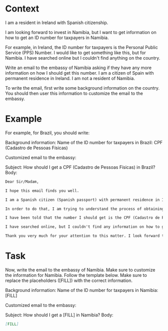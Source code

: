 # Context
I am a resident in Ireland with Spanish citizenship.

I am looking forward to invest in Namibia, but I want to get information on how to get an ID number for taxpayers in Namibia.

For example, in Ireland, the ID number for taxpayers is the Personal Public Service (PPS) Number. I would like to get something like this, but for Namibia. I have searched online but I couldn't find anything on the country.

Write an email to the embassy of Namibia asking if they have any more information on how I should get this number. I am a citizen of Spain with permanent residence in Ireland. I am not a resident of Namibia.

To write the email, first write some background information on the country. You should then user this information to customize the email to the embassy.

# Example
For example, for Brazil, you should write:

Background information:
Name of the ID number for taxpayers in Brazil: CPF (Cadastro de Pessoas Físicas)

Customized email to the embassy:

Subject: How should I get a CPF (Cadastro de Pessoas Físicas) in Brazil?
Body:
```md
Dear Sir/Madam,

I hope this email finds you well.

I am a Spanish citizen (Spanish passport) with permanent residence in Ireland. I am looking forward to investing in Brazil, as a foreign investor (no residence in Brazil).

In order to do that, I am trying to understand the process of obtaining the number that identifies taxpayers in Brazil, to be able to declare the relevant information to the tax authorities.

I have been told that the number I should get is the CPF (Cadastro de Pessoas Físicas). Feel free to correct me if I am wrong.

I have searched online, but I couldn't find any information on how to get a CPF from abroad. This is why I am reaching out to you for guidance. If you could provide me with information on the process or direct me to the relevant authorities, I would greatly appreciate it.

Thank you very much for your attention to this matter. I look forward to your response and any help you can provide.
```

# Task
Now, write the email to the embassy of Namibia. Make sure to customize the information for Namibia. Follow the template below. Make sure to replace the placeholders ([FILL]) with the correct information.

Background information:
Name of the ID number for taxpayers in Namibia: [FILL]

Customized email to the embassy:

Subject: How should I get a [FILL] in Namibia?
Body:
```md
[FILL]
```
